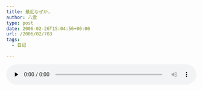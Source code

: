 ```yaml
---
title: 最近なぜか…
author: 八雲
type: post
date: 2006-02-26T15:04:56+00:00
url: /2006/02/703
tags:
  - 日記

---
```

<!--[if lt IE 9]><![endif]--><audio class="wp-audio-shortcode" id="audio-703-1" preload="none" style="width: 100%;" controls="controls"><source type="audio/mpeg" src="http://www.lehigh.edu/~pms6/london%20symphony%20orchestra%20-%20super%20mario%20brothers%20theme.mp3?_=1" />

<http://www.lehigh.edu/~pms6/london%20symphony%20orchestra%20-%20super%20mario%20brothers%20theme.mp3></audio>
  
マリオのテーマをロンドンフィルハーモニーオーケストラが弾いたもの。
  
ゴージャスです。

<audio class="wp-audio-shortcode" id="audio-703-2" preload="none" style="width: 100%;" controls="controls"><source type="audio/mpeg" src="http://www.songfight.org/music/welcome\_to/jimofseattle\_wt.mp3?_=2" />[http://www.songfight.org/music/welcome\_to/jimofseattle\_wt.mp3][1]</audio>
  
Windowsの音から１曲作っちゃいました。
  
意外とまとも。。。最初の方はちとアレだけど。
  
後の方になってくると結構上手いです。 おみごと～

 [1]: http://www.songfight.org/music/welcome_to/jimofseattle_wt.mp3
